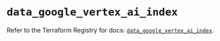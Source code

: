 # `data_google_vertex_ai_index`

Refer to the Terraform Registry for docs: [`data_google_vertex_ai_index`](https://registry.terraform.io/providers/hashicorp/google/6.18.0/docs/data-sources/vertex_ai_index).
